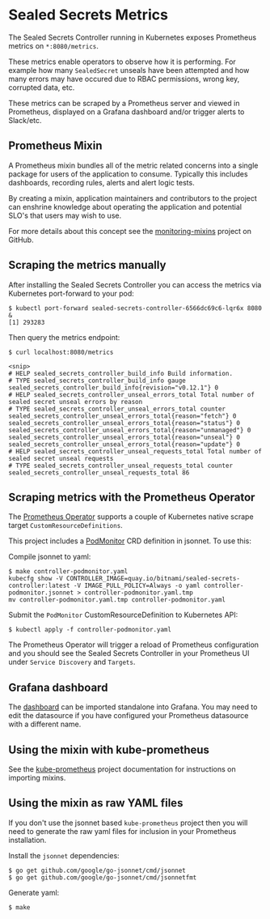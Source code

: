 # Sealed Secrets Metrics

The Sealed Secrets Controller running in Kubernetes exposes Prometheus
metrics on `*:8080/metrics`.

These metrics enable operators to observe how it is performing. For example 
how many `SealedSecret` unseals have been attempted and how many errors may 
have occured due to RBAC permissions, wrong key, corrupted data, etc.

These metrics can be scraped by a Prometheus server and viewed in Prometheus,
displayed on a Grafana dashboard and/or trigger alerts to Slack/etc.

## Prometheus Mixin

A Prometheus mixin bundles all of the metric related concerns into a single
package for users of the application to consume.
Typically this includes dashboards, recording rules, alerts and alert logic
tests.

By creating a mixin, application maintainers and contributors to the project
can enshrine knowledge about operating the application and potential SLO's
that users may wish to use. 

For more details about this concept see the [monitoring-mixins](https://github.com/monitoring-mixins/docs)
project on GitHub.

## Scraping the metrics manually

After installing the Sealed Secrets Controller you can access the metrics via 
Kubernetes port-forward to your pod:

```
$ kubectl port-forward sealed-secrets-controller-6566dc69c6-lqr6x 8080 &
[1] 293283
```

Then query the metrics endpoint:
```
$ curl localhost:8080/metrics

<snip>
# HELP sealed_secrets_controller_build_info Build information.
# TYPE sealed_secrets_controller_build_info gauge
sealed_secrets_controller_build_info{revision="v0.12.1"} 0
# HELP sealed_secrets_controller_unseal_errors_total Total number of sealed secret unseal errors by reason
# TYPE sealed_secrets_controller_unseal_errors_total counter
sealed_secrets_controller_unseal_errors_total{reason="fetch"} 0
sealed_secrets_controller_unseal_errors_total{reason="status"} 0
sealed_secrets_controller_unseal_errors_total{reason="unmanaged"} 0
sealed_secrets_controller_unseal_errors_total{reason="unseal"} 0
sealed_secrets_controller_unseal_errors_total{reason="update"} 0
# HELP sealed_secrets_controller_unseal_requests_total Total number of sealed secret unseal requests
# TYPE sealed_secrets_controller_unseal_requests_total counter
sealed_secrets_controller_unseal_requests_total 86
```

## Scraping metrics with the Prometheus Operator

The [Prometheus Operator](https://github.com/coreos/prometheus-operator)
supports a couple of Kubernetes native scrape target `CustomResourceDefinitions`.

This project includes a [PodMonitor](../../controller-podmonitor.jsonnet
) CRD definition in jsonnet. To use this:

Compile jsonnet to yaml:
```
$ make controller-podmonitor.yaml 
kubecfg show -V CONTROLLER_IMAGE=quay.io/bitnami/sealed-secrets-controller:latest -V IMAGE_PULL_POLICY=Always -o yaml controller-podmonitor.jsonnet > controller-podmonitor.yaml.tmp
mv controller-podmonitor.yaml.tmp controller-podmonitor.yaml
```

Submit the `PodMonitor` CustomResourceDefinition to Kubernetes API:
```
$ kubectl apply -f controller-podmonitor.yaml
```

The Prometheus Operator will trigger a reload of Prometheus configuration and
you should see the Sealed Secrets Controller in your Prometheus UI under 
`Service Discovery` and `Targets`.

## Grafana dashboard

The [dashboard](./dashboards/sealed-secrets-controller.json) can be imported
standalone into Grafana. You may need to edit the datasource if you have
configured your Prometheus datasource with a different name.

## Using the mixin with kube-prometheus

See the [kube-prometheus](https://github.com/coreos/kube-prometheus#kube-prometheus)
project documentation for instructions on importing mixins.

## Using the mixin as raw YAML files

If you don't use the jsonnet based `kube-prometheus` project then you will need to
generate the raw yaml files for inclusion in your Prometheus installation.

Install the `jsonnet` dependencies:
```
$ go get github.com/google/go-jsonnet/cmd/jsonnet
$ go get github.com/google/go-jsonnet/cmd/jsonnetfmt
```

Generate yaml:
```
$ make
```
